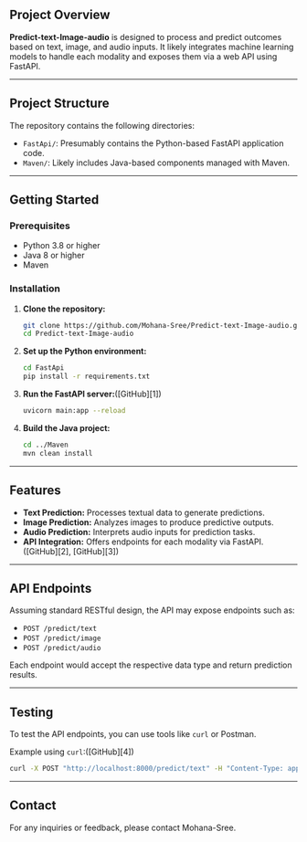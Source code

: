 ## Project Overview

**Predict-text-Image-audio** is designed to process and predict outcomes based on text, image, and audio inputs. It likely integrates machine learning models to handle each modality and exposes them via a web API using FastAPI.

---

## Project Structure

The repository contains the following directories:

* `FastApi/`: Presumably contains the Python-based FastAPI application code.
* `Maven/`: Likely includes Java-based components managed with Maven.

---

## Getting Started

### Prerequisites

* Python 3.8 or higher
* Java 8 or higher
* Maven

### Installation

1. **Clone the repository:**

   ```bash
   git clone https://github.com/Mohana-Sree/Predict-text-Image-audio.git
   cd Predict-text-Image-audio
   ```



2. **Set up the Python environment:**

   ```bash
   cd FastApi
   pip install -r requirements.txt
   ```



3. **Run the FastAPI server:**([GitHub][1])

   ```bash
   uvicorn main:app --reload
   ```



4. **Build the Java project:**

   ```bash
   cd ../Maven
   mvn clean install
   ```



---

## Features

* **Text Prediction:** Processes textual data to generate predictions.
* **Image Prediction:** Analyzes images to produce predictive outputs.
* **Audio Prediction:** Interprets audio inputs for prediction tasks.
* **API Integration:** Offers endpoints for each modality via FastAPI.([GitHub][2], [GitHub][3])

---

## API Endpoints

Assuming standard RESTful design, the API may expose endpoints such as:

* `POST /predict/text`
* `POST /predict/image`
* `POST /predict/audio`

Each endpoint would accept the respective data type and return prediction results.

---

## Testing

To test the API endpoints, you can use tools like `curl` or Postman.

Example using `curl`:([GitHub][4])

```bash
curl -X POST "http://localhost:8000/predict/text" -H "Content-Type: application/json" -d '{"text": "Sample input text"}'
```



---

## Contact
For any inquiries or feedback, please contact Mohana-Sree.
